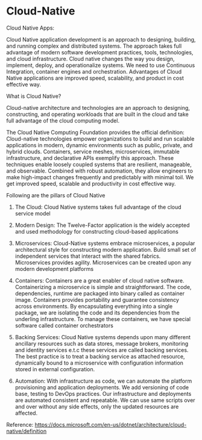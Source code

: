 # Cloud-Native

Cloud Native Apps:

Cloud Native application development is an approach to designing, building, and running complex and distributed systems. The approach takes full advantage of modern software development practices, tools, technologies, and cloud infrastructure. Cloud native changes the way you design, implement, deploy, and operationalize systems. We need to use Continuous Integration, container engines and orchestration.
Advantages of Cloud Native applications are improved speed, scalability, and product in cost effective way.

What is Cloud Native?

Cloud-native architecture and technologies are an approach to designing, constructing, and operating workloads that are built in the cloud and take full advantage of the cloud computing model.

The Cloud Native Computing Foundation provides the official definition:
Cloud-native technologies empower organizations to build and run scalable applications in modern, dynamic environments such as public, private, and hybrid clouds. Containers, service meshes, microservices, immutable infrastructure, and declarative APIs exemplify this approach.
These techniques enable loosely coupled systems that are resilient, manageable, and observable. Combined with robust automation, they allow engineers to make high-impact changes frequently and predictably with minimal toil.
We get improved speed, scalable and productivity in cost effective way.


Following are the pillars of Cloud Native 

1.	The Cloud: Cloud Native systems takes full advantage of the cloud service model

2.	Modern Design: The Twelve-Factor application is the widely accepted and used methodology for constructing cloud-based applications 

3.	Microservices: Cloud-Native systems embrace microservices, a popular architectural style for constructing modern application. Build small set of independent services that interact with the shared fabrics. Microservices provides agility. Microservices can be created upon any modern development platforms

4.	Containers: Containers are a great enabler of cloud native software. Containerizing a microservice is simple and straightforward. The code, dependencies, runtime are packaged into binary called as container image. Containers provides portability and guarantee consistency across environments. By encapsulating everything into a single package, we are isolating the code and its dependencies from the underling infrastructure. To manage these containers, we have special software called container orchestrators 

5.	Backing Services: Cloud Native systems depends upon many different ancillary resources such as data stores, message brokers, monitoring and identity services e.t.c these services are called backing services. The best practice is to treat a backing service as attached resource, dynamically bound to a microservice with configuration information stored in external configuration.

6.	Automation: With infrastructure as code, we can automate the platform provisioning and application deployments. We add versioning of code base, testing to DevOps practices. Our infrastructure and deployments are automated consistent and repeatable. We can use same scripts over and over without any side effects, only the updated resources are affected. 



Reference: https://docs.microsoft.com/en-us/dotnet/architecture/cloud-native/definition
